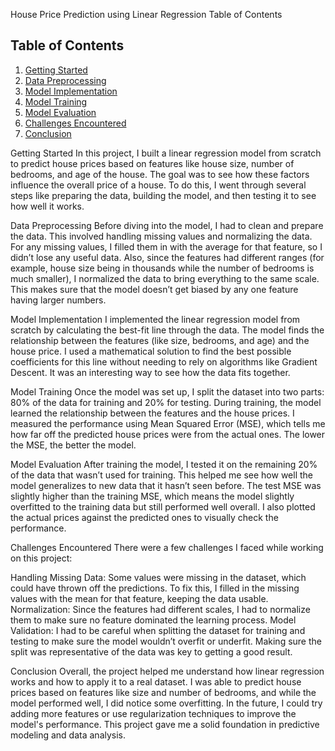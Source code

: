 House Price Prediction using Linear Regression
Table of Contents

## Table of Contents

1. [Getting Started](#getting-started)
2. [Data Preprocessing](#data-preprocessing)
3. [Model Implementation](#model-implementation)
4. [Model Training](#model-training)
5. [Model Evaluation](#model-evaluation)
6. [Challenges Encountered](#challenges-encountered)
7. [Conclusion](#conclusion)


Getting Started
In this project, I built a linear regression model from scratch to predict house prices based on features like house size, number of bedrooms,
and age of the house. The goal was to see how these factors influence the overall price of a house. To do this, I went through several steps like
preparing the data, building the model, and then testing it to see how well it works.

Data Preprocessing
Before diving into the model, I had to clean and prepare the data. This involved handling missing values and normalizing the data. For any
missing values, I filled them in with the average for that feature, so I didn’t lose any useful data. Also, since the features had different ranges (for
example, house size being in thousands while the number of bedrooms is much smaller), I normalized the data to bring everything to the same scale. This makes sure that the model doesn’t get biased by any one feature having larger numbers.

Model Implementation
I implemented the linear regression model from scratch by calculating the best-fit line through the data. The model finds the relationship between the features (like size, bedrooms, and age) and the house price. I used a mathematical solution to find the best possible coefficients for this line without needing to rely on algorithms like Gradient Descent. It was an interesting way to see how the data fits together.

Model Training
Once the model was set up, I split the dataset into two parts: 80% of the data for training and 20% for testing. During training, the model learned the relationship between the features and the house prices. I measured the performance using Mean Squared Error (MSE), which tells me how far off the predicted house prices were from the actual ones. The lower the MSE, the better the model.

Model Evaluation
After training the model, I tested it on the remaining 20% of the data that wasn’t used for training. This helped me see how well the model generalizes to new data that it hasn’t seen before. The test MSE was slightly higher than the training MSE, which means the model slightly overfitted to the training data but still performed well overall. I also plotted the actual prices against the predicted ones to visually check the performance.

Challenges Encountered
There were a few challenges I faced while working on this project:

Handling Missing Data: Some values were missing in the dataset, which could have thrown off the predictions. To fix this, I filled in the missing values with the mean for that feature, keeping the data usable. Normalization: Since the features had different scales, I had to normalize them to make sure no feature dominated the learning process. Model Validation: I had to be careful when splitting the dataset for training and testing to make sure the model wouldn’t overfit or underfit. Making sure the split was representative of the data was key to getting a good result.

Conclusion
Overall, the project helped me understand how linear regression works and how to apply it to a real dataset. I was able to predict house prices based on features like size and number of bedrooms, and while the model performed well, I did notice some overfitting. In the future, I could try adding more features or use regularization techniques to improve the model's performance. This project gave me a solid foundation in predictive modeling and data analysis.


